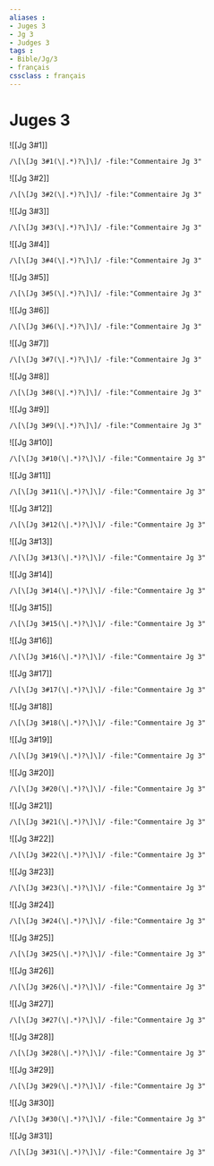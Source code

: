 ```yaml
---
aliases : 
- Juges 3
- Jg 3
- Judges 3
tags : 
- Bible/Jg/3
- français
cssclass : français
---
```


# Juges 3

![[Jg 3#1]]

```query
/\[\[Jg 3#1(\|.*)?\]\]/ -file:"Commentaire Jg 3"
```

![[Jg 3#2]]

```query
/\[\[Jg 3#2(\|.*)?\]\]/ -file:"Commentaire Jg 3"
```

![[Jg 3#3]]

```query
/\[\[Jg 3#3(\|.*)?\]\]/ -file:"Commentaire Jg 3"
```

![[Jg 3#4]]

```query
/\[\[Jg 3#4(\|.*)?\]\]/ -file:"Commentaire Jg 3"
```

![[Jg 3#5]]

```query
/\[\[Jg 3#5(\|.*)?\]\]/ -file:"Commentaire Jg 3"
```

![[Jg 3#6]]

```query
/\[\[Jg 3#6(\|.*)?\]\]/ -file:"Commentaire Jg 3"
```

![[Jg 3#7]]

```query
/\[\[Jg 3#7(\|.*)?\]\]/ -file:"Commentaire Jg 3"
```

![[Jg 3#8]]

```query
/\[\[Jg 3#8(\|.*)?\]\]/ -file:"Commentaire Jg 3"
```

![[Jg 3#9]]

```query
/\[\[Jg 3#9(\|.*)?\]\]/ -file:"Commentaire Jg 3"
```

![[Jg 3#10]]

```query
/\[\[Jg 3#10(\|.*)?\]\]/ -file:"Commentaire Jg 3"
```

![[Jg 3#11]]

```query
/\[\[Jg 3#11(\|.*)?\]\]/ -file:"Commentaire Jg 3"
```

![[Jg 3#12]]

```query
/\[\[Jg 3#12(\|.*)?\]\]/ -file:"Commentaire Jg 3"
```

![[Jg 3#13]]

```query
/\[\[Jg 3#13(\|.*)?\]\]/ -file:"Commentaire Jg 3"
```

![[Jg 3#14]]

```query
/\[\[Jg 3#14(\|.*)?\]\]/ -file:"Commentaire Jg 3"
```

![[Jg 3#15]]

```query
/\[\[Jg 3#15(\|.*)?\]\]/ -file:"Commentaire Jg 3"
```

![[Jg 3#16]]

```query
/\[\[Jg 3#16(\|.*)?\]\]/ -file:"Commentaire Jg 3"
```

![[Jg 3#17]]

```query
/\[\[Jg 3#17(\|.*)?\]\]/ -file:"Commentaire Jg 3"
```

![[Jg 3#18]]

```query
/\[\[Jg 3#18(\|.*)?\]\]/ -file:"Commentaire Jg 3"
```

![[Jg 3#19]]

```query
/\[\[Jg 3#19(\|.*)?\]\]/ -file:"Commentaire Jg 3"
```

![[Jg 3#20]]

```query
/\[\[Jg 3#20(\|.*)?\]\]/ -file:"Commentaire Jg 3"
```

![[Jg 3#21]]

```query
/\[\[Jg 3#21(\|.*)?\]\]/ -file:"Commentaire Jg 3"
```

![[Jg 3#22]]

```query
/\[\[Jg 3#22(\|.*)?\]\]/ -file:"Commentaire Jg 3"
```

![[Jg 3#23]]

```query
/\[\[Jg 3#23(\|.*)?\]\]/ -file:"Commentaire Jg 3"
```

![[Jg 3#24]]

```query
/\[\[Jg 3#24(\|.*)?\]\]/ -file:"Commentaire Jg 3"
```

![[Jg 3#25]]

```query
/\[\[Jg 3#25(\|.*)?\]\]/ -file:"Commentaire Jg 3"
```

![[Jg 3#26]]

```query
/\[\[Jg 3#26(\|.*)?\]\]/ -file:"Commentaire Jg 3"
```

![[Jg 3#27]]

```query
/\[\[Jg 3#27(\|.*)?\]\]/ -file:"Commentaire Jg 3"
```

![[Jg 3#28]]

```query
/\[\[Jg 3#28(\|.*)?\]\]/ -file:"Commentaire Jg 3"
```

![[Jg 3#29]]

```query
/\[\[Jg 3#29(\|.*)?\]\]/ -file:"Commentaire Jg 3"
```

![[Jg 3#30]]

```query
/\[\[Jg 3#30(\|.*)?\]\]/ -file:"Commentaire Jg 3"
```

![[Jg 3#31]]

```query
/\[\[Jg 3#31(\|.*)?\]\]/ -file:"Commentaire Jg 3"
```

